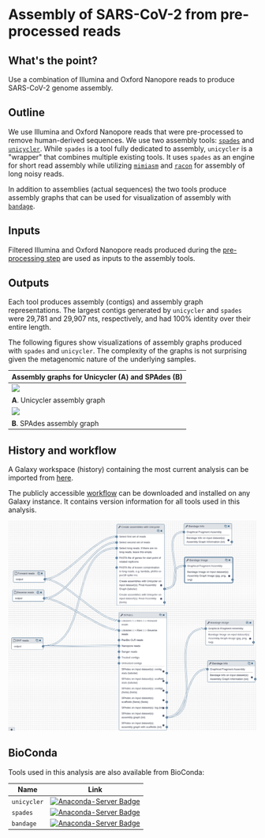 # Assembly of SARS-CoV-2 from pre-processed reads

## What's the point?

Use a combination of Illumina and Oxford Nanopore reads to produce SARS-CoV-2 genome assembly.

## Outline

We use Illumina and Oxford Nanopore reads that were pre-processed to remove human-derived sequences. We use two assembly tools: [`spades`](http://cab.spbu.ru/software/spades/) and [`unicycler`](https://github.com/rrwick/Unicycler). While `spades` is a tool fully dedicated to assembly, `unicycler` is a "wrapper" that combines multiple existing tools. It uses `spades` as an engine for short read assembly while utilizing [`mimiasm`](https://github.com/lh3/miniasm) and [`racon`](https://github.com/isovic/racon) for assembly of long noisy reads. 

In addition to assemblies (actual sequences) the two tools produce assembly graphs that can be used for visualization of assembly with [`bandage`](https://rrwick.github.io/Bandage/).

## Inputs

Filtered Illumina and Oxford Nanopore reads produced during the [pre-processing step](https://github.com/galaxyproject/SARS-CoV-2/tree/master/PreProcessing) are used as inputs to the assembly tools. 

## Outputs

Each tool produces assembly (contigs) and assembly graph representations. The largest contigs generated by `unicycler` and `spades` were 29,781 and 29,907 nts, respectively, and had 100% identity over their entire length.

The following figures show visualizations of assembly graphs produced with `spades` and `unicycler`. The complexity of the graphs is not surprising given the metagenomic nature of the underlying samples.

| Assembly graphs for Unicycler (A) and SPAdes (B) |
|:-------------------------------|
| ![](https://usegalaxy.org/datasets/bbd44e69cb8906b5d6265148ad20e586/display/?preview=True)
| **A**. Unicycler assembly graph |
| ![](https://usegalaxy.org/datasets/bbd44e69cb8906b5f5dc8f4de00733be/display/?preview=True)
| **B**. SPAdes assembly graph |

## History and workflow

A Galaxy workspace (history) containing the most current analysis can be imported from [here](https://usegalaxy.org/u/aun1/h/ncov-assembly).

The publicly accessible [workflow](https://usegalaxy.org/u/aun1/w/ncov-assembly-1) can be downloaded and installed on any Galaxy instance. It contains version information for all tools used in this analysis. 

![](as_wf.png)


## BioConda

Tools used in this analysis are also available from BioConda:

| Name | Link |
|------|----------------|
| `unicycler` | [![Anaconda-Server Badge](https://anaconda.org/bioconda/unicycler/badges/version.svg)](https://anaconda.org/bioconda/unicycler) |
| `spades` | [![Anaconda-Server Badge](https://anaconda.org/bioconda/spades/badges/version.svg)](https://anaconda.org/bioconda/spades) |
| `bandage` | [![Anaconda-Server Badge](https://anaconda.org/bioconda/bandage/badges/version.svg)](https://anaconda.org/bioconda/bandage) |

